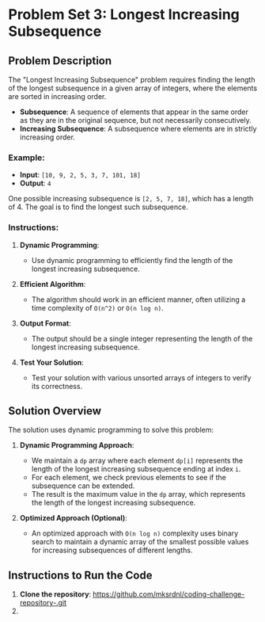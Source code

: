 # Problem Set 3: Longest Increasing Subsequence

## Problem Description
The "Longest Increasing Subsequence" problem requires finding the length of the longest subsequence in a given array of integers, where the elements are sorted in increasing order.

- **Subsequence**: A sequence of elements that appear in the same order as they are in the original sequence, but not necessarily consecutively.
- **Increasing Subsequence**: A subsequence where elements are in strictly increasing order.

### Example:
- **Input**: `[10, 9, 2, 5, 3, 7, 101, 18]`
- **Output**: `4`

One possible increasing subsequence is `[2, 5, 7, 18]`, which has a length of 4. The goal is to find the longest such subsequence.

### Instructions:
1. **Dynamic Programming**:
   - Use dynamic programming to efficiently find the length of the longest increasing subsequence.

2. **Efficient Algorithm**:
   - The algorithm should work in an efficient manner, often utilizing a time complexity of `O(n^2)` or `O(n log n)`.

3. **Output Format**:
   - The output should be a single integer representing the length of the longest increasing subsequence.

4. **Test Your Solution**:
   - Test your solution with various unsorted arrays of integers to verify its correctness.

## Solution Overview
The solution uses dynamic programming to solve this problem:
1. **Dynamic Programming Approach**:
   - We maintain a `dp` array where each element `dp[i]` represents the length of the longest increasing subsequence ending at index `i`.
   - For each element, we check previous elements to see if the subsequence can be extended.
   - The result is the maximum value in the `dp` array, which represents the length of the longest increasing subsequence.

2. **Optimized Approach (Optional)**:
   - An optimized approach with `O(n log n)` complexity uses binary search to maintain a dynamic array of the smallest possible values for increasing subsequences of different lengths.

## Instructions to Run the Code
1. **Clone the repository**:
https://github.com/mksrdnl/coding-challenge-repository-.git
2. 
